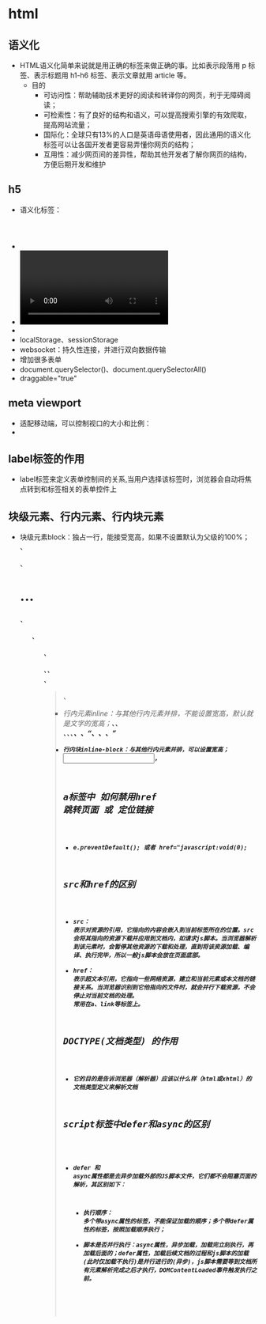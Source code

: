 # html

## 语义化

- HTML语义化简单来说就是用正确的标签来做正确的事。比如表示段落用 p 标签、表示标题用 h1-h6 标签、表示文章就用 article 等。
  - 目的
    - 可访问性：帮助辅助技术更好的阅读和转译你的网页，利于无障碍阅读；
    - 可检索性：有了良好的结构和语义，可以提高搜索引擎的有效爬取，提高网站流量；
    - 国际化：全球只有13%的人口是英语母语使用者，因此通用的语义化标签可以让各国开发者更容易弄懂你网页的结构；
    - 互用性：减少网页间的差异性，帮助其他开发者了解你网页的结构，方便后期开发和维护

## h5

- 语义化标签：<header>  <nav> <main> <article> <section> <aside> <footer>
- <data> <time><mark>
- <video> <audio>
-  <canvas>
- localStorage、sessionStorage
- websocket：持久性连接，并进行双向数据传输
- 增加很多表单
- document.querySelector()、document.querySelectorAll()
- draggable="true"

## meta viewport

- 适配移动端，可以控制视口的大小和比例：
- <meta name="viewport" content="width=device-width, initial-scale=1, maximum-scale-1, minimum-scale=1">

## label标签的作用

- label标签来定义表单控制间的关系,当用户选择该标签时，浏览器会自动将焦点转到和标签相关的表单控件上

## 块级元素、行内元素、行内块元素

- 块级元素block：独占一行，能接受宽高，如果不设置默认为父级的100%；<div>、<p>、<h1>...<h6>、<ol>、<ul>、<dl>、<table>、<address>、<blockquote> 、<form>
- 行内元素inline：与其他行内元素并排，不能设置宽高，默认就是文字的宽高；<a>、<span>、<br>、<i>、<em>、<strong>、<label>、<q>、<var>、<cite>、<code>
- 行内块inline-block：与其他行内元素并排，可以设置宽高；<input>，<img>

## a标签中 如何禁用href 跳转页面 或 定位链接

- e.preventDefault(); 或者 href="javascript:void(0);

## src和href的区别

- src： 表示对资源的引用，它指向的内容会嵌入到当前标签所在的位置。src会将其指向的资源下载并应⽤到⽂档内，如请求js脚本。当浏览器解析到该元素时，会暂停其他资源的下载和处理，直到将该资源加载、编译、执⾏完毕，所以⼀般js脚本会放在页面底部。
- href： 表示超文本引用，它指向一些网络资源，建立和当前元素或本文档的链接关系。当浏览器识别到它他指向的⽂件时，就会并⾏下载资源，不会停⽌对当前⽂档的处理。 常用在a、link等标签上。

## DOCTYPE(⽂档类型) 的作⽤

- 它的目的是告诉浏览器（解析器）应该以什么样（html或xhtml）的文档类型定义来解析文档

## script标签中defer和async的区别

- defer 和 async属性都是去异步加载外部的JS脚本文件，它们都不会阻塞页面的解析，其区别如下：

  - 执行顺序： 多个带async属性的标签，不能保证加载的顺序；多个带defer属性的标签，按照加载顺序执行；
  - 脚本是否并行执行：async属性，异步加载，加载完立刻执行，再加载后面的；defer属性，加载后续文档的过程和js脚本的加载(此时仅加载不执行)是并行进行的(异步)，js脚本需要等到文档所有元素解析完成之后才执行，DOMContentLoaded事件触发执行之前。